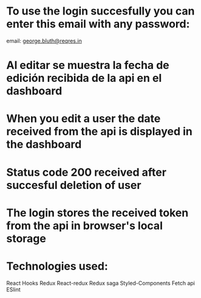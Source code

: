 # To use the login succesfully you can enter this email with any password:

email: george.bluth@reqres.in

# Al editar se muestra la fecha de edición recibida de la api en el dashboard
# When you edit a user the date received from the api is displayed in the dashboard

# Status code 200 received after succesful deletion of user

# The login stores the received token from the api in browser's local storage

# Technologies used:

React
Hooks
Redux
React-redux
Redux saga
Styled-Components
Fetch api
ESlint









